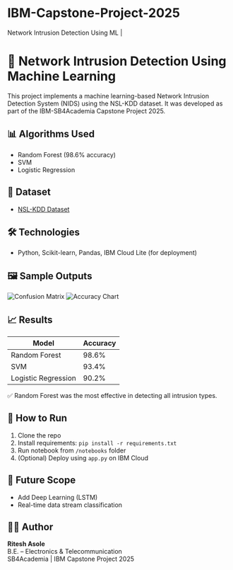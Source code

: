 # IBM-Capstone-Project-2025
Network Intrusion Detection Using ML | 

# 🔐 Network Intrusion Detection Using Machine Learning

This project implements a machine learning-based Network Intrusion Detection System (NIDS) using the NSL-KDD dataset. It was developed as part of the IBM-SB4Academia Capstone Project 2025.

## 📊 Algorithms Used
- Random Forest (98.6% accuracy)
- SVM
- Logistic Regression

## 🧪 Dataset
- [NSL-KDD Dataset](https://www.unb.ca/cic/datasets/nsl.html)

## 🛠 Technologies
- Python, Scikit-learn, Pandas, IBM Cloud Lite (for deployment)

## 🖼 Sample Outputs
![Confusion Matrix](images/ibm_confusion_matrices.png)
![Accuracy Chart](images/ibm_accuracy_comparison.png)

## 📈 Results

| Model              | Accuracy  |
|-------------------|-----------|
| Random Forest      | 98.6%     |
| SVM                | 93.4%     |
| Logistic Regression| 90.2%     |

✅ Random Forest was the most effective in detecting all intrusion types.


## 🚀 How to Run
1. Clone the repo  
2. Install requirements: `pip install -r requirements.txt`  
3. Run notebook from `/notebooks` folder  
4. (Optional) Deploy using `app.py` on IBM Cloud

## 🧠 Future Scope
- Add Deep Learning (LSTM)
- Real-time data stream classification

## 👨‍💻 Author

**Ritesh Asole**  
B.E. – Electronics & Telecommunication  
SB4Academia | IBM Capstone Project 2025  
 
